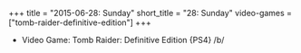 +++
title = "2015-06-28: Sunday"
short_title = "28: Sunday"
video-games = ["tomb-raider-definitive-edition"]
+++


* Video Game: Tomb Raider: Definitive Edition {PS4} /b/